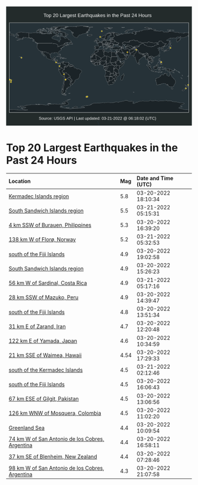 ![Map](./map.png)

# Top 20 Largest Earthquakes in the Past 24 Hours

| Location | Mag | Date and Time (UTC) |
|:---|:---|:---|
| [Kermadec Islands region](https://earthquake.usgs.gov/earthquakes/eventpage/us6000h67z) | 5.8 | 03-20-2022 18:10:34 |
| [South Sandwich Islands region](https://earthquake.usgs.gov/earthquakes/eventpage/us6000h6ba) | 5.5 | 03-21-2022 05:15:31 |
| [4 km SSW of Burauen, Philippines](https://earthquake.usgs.gov/earthquakes/eventpage/us6000h67d) | 5.3 | 03-20-2022 16:39:20 |
| [138 km W of Florø, Norway](https://earthquake.usgs.gov/earthquakes/eventpage/us6000h6bi) | 5.2 | 03-21-2022 05:32:53 |
| [south of the Fiji Islands](https://earthquake.usgs.gov/earthquakes/eventpage/us6000h68z) | 4.9 | 03-20-2022 19:02:58 |
| [South Sandwich Islands region](https://earthquake.usgs.gov/earthquakes/eventpage/us6000h677) | 4.9 | 03-20-2022 15:26:23 |
| [56 km W of Sardinal, Costa Rica](https://earthquake.usgs.gov/earthquakes/eventpage/us6000h6b9) | 4.9 | 03-21-2022 05:17:16 |
| [28 km SSW of Mazuko, Peru](https://earthquake.usgs.gov/earthquakes/eventpage/us6000h66w) | 4.9 | 03-20-2022 14:39:47 |
| [south of the Fiji Islands](https://earthquake.usgs.gov/earthquakes/eventpage/us6000h66q) | 4.8 | 03-20-2022 13:51:34 |
| [31 km E of Zarand, Iran](https://earthquake.usgs.gov/earthquakes/eventpage/us6000h66e) | 4.7 | 03-20-2022 12:20:48 |
| [122 km E of Yamada, Japan](https://earthquake.usgs.gov/earthquakes/eventpage/us6000h65z) | 4.6 | 03-20-2022 10:34:59 |
| [21 km SSE of Waimea, Hawaii](https://earthquake.usgs.gov/earthquakes/eventpage/hv72956917) | 4.54 | 03-20-2022 17:29:33 |
| [south of the Kermadec Islands](https://earthquake.usgs.gov/earthquakes/eventpage/us6000h6aj) | 4.5 | 03-21-2022 02:12:46 |
| [south of the Fiji Islands](https://earthquake.usgs.gov/earthquakes/eventpage/us6000h679) | 4.5 | 03-20-2022 16:06:43 |
| [67 km ESE of Gilgit, Pakistan](https://earthquake.usgs.gov/earthquakes/eventpage/us6000h66m) | 4.5 | 03-20-2022 13:06:56 |
| [126 km WNW of Mosquera, Colombia](https://earthquake.usgs.gov/earthquakes/eventpage/us6000h664) | 4.5 | 03-20-2022 11:02:20 |
| [Greenland Sea](https://earthquake.usgs.gov/earthquakes/eventpage/us6000h65x) | 4.4 | 03-20-2022 10:09:54 |
| [74 km W of San Antonio de los Cobres, Argentina](https://earthquake.usgs.gov/earthquakes/eventpage/us6000h67g) | 4.4 | 03-20-2022 16:58:11 |
| [37 km SE of Blenheim, New Zealand](https://earthquake.usgs.gov/earthquakes/eventpage/us6000h65c) | 4.4 | 03-20-2022 07:28:46 |
| [98 km W of San Antonio de los Cobres, Argentina](https://earthquake.usgs.gov/earthquakes/eventpage/us6000h69m) | 4.3 | 03-20-2022 21:07:58 |

